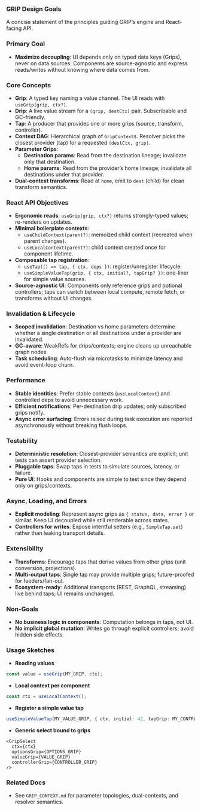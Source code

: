 ### GRIP Design Goals

A concise statement of the principles guiding GRIP’s engine and React-facing API.

### Primary Goal

- **Maximize decoupling**: UI depends only on typed data keys (Grips), never on data sources. Components are source-agnostic and express reads/writes without knowing where data comes from.

### Core Concepts

- **Grip<T>**: A typed key naming a value channel. The UI reads with `useGrip(grip, ctx?)`.
- **Drip<T>**: A live value stream for a `(grip, destCtx)` pair. Subscribable and GC-friendly.
- **Tap**: A producer that provides one or more grips (source, transform, controller).
- **Context DAG**: Hierarchical graph of `GripContext`s. Resolver picks the closest provider (tap) for a requested `(destCtx, grip)`.
- **Parameter Grips**:
  - **Destination params**: Read from the destination lineage; invalidate only that destination.
  - **Home params**: Read from the provider’s home lineage; invalidate all destinations under that provider.
- **Dual-context transforms**: Read at `home`, emit to `dest` (child) for clean transform semantics.

### React API Objectives

- **Ergonomic reads**: `useGrip(grip, ctx?)` returns strongly-typed values; re-renders on updates.
- **Minimal boilerplate contexts**:
  - `useChildContext(parent?)`: memoized child context (recreated when parent changes).
  - `useLocalContext(parent?)`: child context created once for component lifetime.
- **Composable tap registration**:
  - `useTap(() => tap, { ctx, deps })`: register/unregister lifecycle.
  - `useSimpleValueTap(grip, { ctx, initial?, tapGrip? })`: one-liner for simple value sources.
- **Source-agnostic UI**: Components only reference grips and optional controllers; taps can switch between local compute, remote fetch, or transforms without UI changes.

### Invalidation & Lifecycle

- **Scoped invalidation**: Destination vs home parameters determine whether a single destination or all destinations under a provider are invalidated.
- **GC-aware**: WeakRefs for drips/contexts; engine cleans up unreachable graph nodes.
- **Task scheduling**: Auto-flush via microtasks to minimize latency and avoid event-loop churn.

### Performance

- **Stable identities**: Prefer stable contexts (`useLocalContext`) and controlled deps to avoid unnecessary work.
- **Efficient notifications**: Per-destination drip updates; only subscribed grips notify.
- **Async error surfacing**: Errors raised during task execution are reported asynchronously without breaking flush loops.

### Testability

- **Deterministic resolution**: Closest-provider semantics are explicit; unit tests can assert provider selection.
- **Pluggable taps**: Swap taps in tests to simulate sources, latency, or failure.
- **Pure UI**: Hooks and components are simple to test since they depend only on grips/contexts.

### Async, Loading, and Errors

- **Explicit modeling**: Represent async grips as `{ status, data, error }` or similar. Keep UI decoupled while still renderable across states.
- **Controllers for writes**: Expose intentful setters (e.g., `SimpleTap.set`) rather than leaking transport details.

### Extensibility

- **Transforms**: Encourage taps that derive values from other grips (unit conversion, projections).
- **Multi-output taps**: Single tap may provide multiple grips; future-proofed for feeders/fan-out.
- **Ecosystem-ready**: Additional transports (REST, GraphQL, streaming) live behind taps; UI remains unchanged.

### Non-Goals

- **No business logic in components**: Computation belongs in taps, not UI.
- **No implicit global mutation**: Writes go through explicit controllers; avoid hidden side effects.

### Usage Sketches

- **Reading values**

```ts
const value = useGrip(MY_GRIP, ctx);
```

- **Local context per component**

```ts
const ctx = useLocalContext();
```

- **Register a simple value tap**

```ts
useSimpleValueTap(MY_VALUE_GRIP, { ctx, initial: 42, tapGrip: MY_CONTROLLER_GRIP });
```

- **Generic select bound to grips**

```tsx
<GripSelect
  ctx={ctx}
  optionsGrip={OPTIONS_GRIP}
  valueGrip={VALUE_GRIP}
  controllerGrip={CONTROLLER_GRIP}
/>
```

### Related Docs

- See `GRIP_CONTEXT.md` for parameter topologies, dual-contexts, and resolver semantics.


